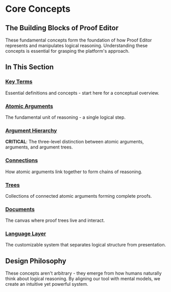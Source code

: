 # Core Concepts

## The Building Blocks of Proof Editor

These fundamental concepts form the foundation of how Proof Editor represents and manipulates logical reasoning. Understanding these concepts is essential for grasping the platform's approach.

## In This Section

### [Key Terms](key-terms.md)
Essential definitions and concepts - start here for a conceptual overview.

### [Atomic Arguments](atomic-arguments.md)
The fundamental unit of reasoning - a single logical step.

### [Argument Hierarchy](argument-hierarchy.md)
**CRITICAL**: The three-level distinction between atomic arguments, arguments, and argument trees.

### [Connections](connections.md)
How atomic arguments link together to form chains of reasoning.

### [Trees](trees.md)
Collections of connected atomic arguments forming complete proofs.

### [Documents](documents.md)
The canvas where proof trees live and interact.

### [Language Layer](language-layer.md)
The customizable system that separates logical structure from presentation.

## Design Philosophy

These concepts aren't arbitrary - they emerge from how humans naturally think about logical reasoning. By aligning our tool with mental models, we create an intuitive yet powerful system.